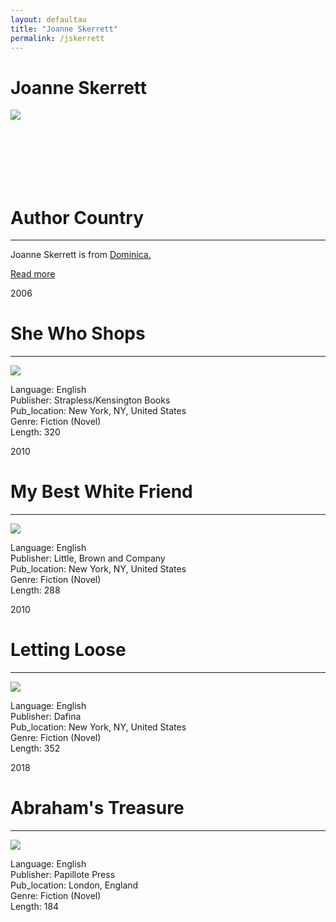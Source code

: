 ```yaml
---
layout: defaultau
title: "Joanne Skerrett"
permalink: /jskerrett
---
```

<!-- partial:index.partial.html -->
<div class="content">
     <h1>Joanne Skerrett</h1>
    <div class="quote">
        <div><img src="https://www.papillotepress.co.uk/wp-content/uploads/2021/03/Joanne-Skerrett.jpg" class="logo"></div>
    </div>
    <div class="timeline">
        <div style="padding-bottom:100px;"></div>
        <div class="block">
             <div class="date right"><p class="right">  </p></div>
            <div class="dot"></div>
            <div class="left first">
            <div class="author_country">
                <h1>Author Country</h1><hr>
          <div class="aclocation">  <p>Joanne Skerrett is from <a href="http://localhost:4000/62"> Dominica.</a></p></div>
              <div class="acreadmore">  <a href="NA" target="_blank">Read more</a></div>
            </div>
            </div>
        <div class="block">
            <div class="date left"><p class="left">2006</p></div>
            <div class="dot"></div>
            <div class="right">
                <h1>She Who Shops</h1><hr>
                <p><img src="https://m.media-amazon.com/images/I/412SR0WPQNL._SY291_BO1,204,203,200_QL40_FMwebp_.jpg"></p>
                <p>
                Language: English<br/>
                Publisher: Strapless/Kensington Books<br/>
                Pub_location: New York, NY, United States<br/>
                Genre: Fiction (Novel)<br/>
                Length: 320<br/>                   </p>
            </div>
        </div>
       <div class="block">
            <div class="date left"><p class="left">2010</p></div>
            <div class="dot"></div>
            <div class="right">
                <h1>My Best White Friend</h1><hr>
                <p><img src="https://m.media-amazon.com/images/I/51cWgvFzf2L._SX322_BO1,204,203,200_.jpg"></p>
                <p>
                Language: English<br/>
                Publisher: Little, Brown and Company<br/>
                Pub_location: New York, NY, United States<br/>
                Genre: Fiction (Novel)<br/>
                Length: 288 <br/>                   </p>
            </div>
        </div>
       <div class="block">
            <div class="date left"><p class="left">2010</p></div>
            <div class="dot"></div>
            <div class="right">
                <h1>Letting Loose</h1><hr>
                <p><img src="https://m.media-amazon.com/images/I/51RAroUVBGL._SY291_BO1,204,203,200_QL40_FMwebp_.jpg"></p>
                <p>
                Language: English<br/>
                Publisher: Dafina<br/>
                Pub_location: New York, NY, United States<br/>
                Genre: Fiction (Novel)<br/>
                Length: 352 <br/>                   </p>
            </div>
        </div>
       <div class="block">
            <div class="date left"><p class="left">2018</p></div>
            <div class="dot"></div>
            <div class="right">
                <h1>Abraham's Treasure</h1><hr>
                <p><img src="https://m.media-amazon.com/images/I/51tXUtAnGGL._SY291_BO1,204,203,200_QL40_FMwebp_.jpg"></p>
                <p>
                Language: English<br/>
                Publisher: Papillote Press<br/>
                Pub_location: London, England<br/>
                Genre: Fiction (Novel)<br/>
                Length: 184<br/>                   </p>
            </div>
        </div>

